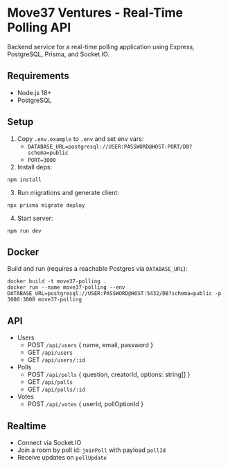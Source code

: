 # Move37 Ventures - Real-Time Polling API

Backend service for a real-time polling application using Express, PostgreSQL, Prisma, and Socket.IO.

## Requirements

- Node.js 18+
- PostgreSQL

## Setup

1. Copy `.env.example` to `.env` and set env vars:
   - `DATABASE_URL=postgresql://USER:PASSWORD@HOST:PORT/DB?schema=public`
   - `PORT=3000`
2. Install deps:
```
npm install
```
3. Run migrations and generate client:
```
npx prisma migrate deploy
```
4. Start server:
```
npm run dev
```

## Docker

Build and run (requires a reachable Postgres via `DATABASE_URL`):
```
docker build -t move37-polling .
docker run --name move37-polling --env DATABASE_URL=postgresql://USER:PASSWORD@HOST:5432/DB?schema=public -p 3000:3000 move37-polling
```

## API

- Users
  - POST `/api/users` { name, email, password }
  - GET `/api/users`
  - GET `/api/users/:id`
- Polls
  - POST `/api/polls` { question, creatorId, options: string[] }
  - GET `/api/polls`
  - GET `/api/polls/:id`
- Votes
  - POST `/api/votes` { userId, pollOptionId }

## Realtime

- Connect via Socket.IO
- Join a room by poll id: `joinPoll` with payload `pollId`
- Receive updates on `pollUpdate`


